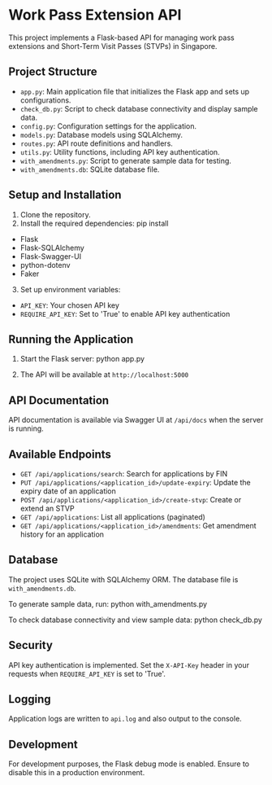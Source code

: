 # Work Pass Extension API

This project implements a Flask-based API for managing work pass extensions and Short-Term Visit Passes (STVPs) in Singapore.

## Project Structure

- `app.py`: Main application file that initializes the Flask app and sets up configurations.
- `check_db.py`: Script to check database connectivity and display sample data.
- `config.py`: Configuration settings for the application.
- `models.py`: Database models using SQLAlchemy.
- `routes.py`: API route definitions and handlers.
- `utils.py`: Utility functions, including API key authentication.
- `with_amendments.py`: Script to generate sample data for testing.
- `with_amendments.db`: SQLite database file.

## Setup and Installation

1. Clone the repository.
2. Install the required dependencies:
    pip install 
- Flask
- Flask-SQLAlchemy
- Flask-Swagger-UI
- python-dotenv
- Faker
3. Set up environment variables:
- `API_KEY`: Your chosen API key
- `REQUIRE_API_KEY`: Set to 'True' to enable API key authentication

## Running the Application

1. Start the Flask server:
    python app.py

2. The API will be available at `http://localhost:5000`

## API Documentation

API documentation is available via Swagger UI at `/api/docs` when the server is running.

## Available Endpoints

- `GET /api/applications/search`: Search for applications by FIN
- `PUT /api/applications/<application_id>/update-expiry`: Update the expiry date of an application
- `POST /api/applications/<application_id>/create-stvp`: Create or extend an STVP
- `GET /api/applications`: List all applications (paginated)
- `GET /api/applications/<application_id>/amendments`: Get amendment history for an application

## Database

The project uses SQLite with SQLAlchemy ORM. The database file is `with_amendments.db`.

To generate sample data, run:
    python with_amendments.py

To check database connectivity and view sample data:
    python check_db.py

## Security

API key authentication is implemented. Set the `X-API-Key` header in your requests when `REQUIRE_API_KEY` is set to 'True'.

## Logging

Application logs are written to `api.log` and also output to the console.

## Development

For development purposes, the Flask debug mode is enabled. Ensure to disable this in a production environment.
